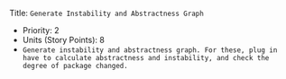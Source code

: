 Title: `Generate Instability and Abstractness Graph`
  - Priority: 2
  - Units (Story Points): 8
  - `Generate instability and abstractness graph. For these, plug in have to calculate abstractness and instability, and check the degree of package changed.`
